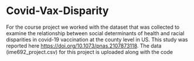 # Covid-Vax-Disparity
For the course project we worked with the dataset that was collected to examine the relationship between social determinants of health and racial disparities in covid-19 vaccination at the county level in US. This study was reported here https://doi.org/10.1073/pnas.2107873118. The data (ime692_project.csv) for this project is uploaded along with the code
